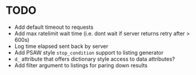 TODO
====
* Add default timeout to requests
* Add max ratelimit wait time (i.e. dont wait if server returns retry after > 600s)
* Log time elapsed sent back by server
* Add PSAW style `stop_condition` support to listing generator
* `d_` attribute that offers dictionary style access to data attributes?
* Add filter argument to listings for paring down results
